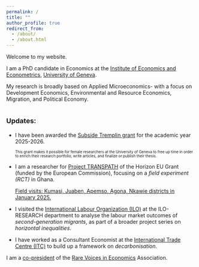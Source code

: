 ```yaml
---
permalink: /
title: ""
author_profile: true
redirect_from: 
  - /about/
  - /about.html
---
```


Welcome to my website.

I am a PhD candidate in Economics at the [Institute of Economics and Econometrics](https://www.unige.ch/gsem/en/research/institutes/iee/), [University of Geneva](https://www.unige.ch/).

My research is broadly based on Applied Microeconomics- with a focus on Development Economics, Environmental and Resource Economics, Migration, and Political Economy. 

<span style="font-size: large;">Updates:</span>
======
- I have been awarded the [Subside Tremplin grant](https://www.unige.ch/rectorat/egalite/programmes-et-formations/programmes/subside-tremplin/) for the academic year 2025-2026.  
  <p style="font-size: 0.7em;">This grant makes it possible for female researchers at the University of Geneva to free up time in order to enrich their research portfolio, write articles, and finalize or publish their thesis.</p>

- I am a researcher for [Project TRANSPATH](https://transpath.eu/partners) of the Horizon EU Grant (funded by the European Commission), focusing on a _field experiment (RCT)_ in Ghana.
  <p> <a href="https://www.linkedin.com/posts/utsoree_genevaadvantage-activity-7291125373524701185-aGnS?utm_source=share&utm_medium=member_desktop"> Field visits: Kumasi, Juaben, Apemso, Agona, Nkawie districts in January 2025.  </a> </p>

- I visited the [International Labour Organization (ILO)](https://www.ilo.org/) at the ILO-RESEARCH department to analyse the labour market outcomes of _second-generation migrants_, as part of a broader project series on _horizontal inequalities_.

- I have worked as a Consultant Economist at the [International Trade Centre (ITC)](https://www.intracen.org/) to build up a framework on _decarbonisation_.

I am a [co-president](https://www.rarevoicesineconomics.com/team) of the [Rare Voices in Economics](https://www.rarevoicesineconomics.com/) Association.


<!-- 
- Check out our latest activity, we organised the annual flagship event: [3rd Rare Voices in Economics Conference](https://www.rarevoicesineconomics.com/conference-2024); September 9 & 10, 2024.
-->

  
